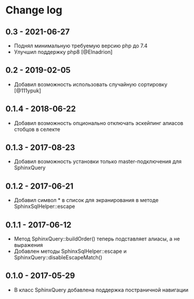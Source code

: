 # Change log

## 0.3 - 2021-06-27

* Поднял минимальную требуемую версию php до 7.4
* Улучшил поддержку php8 [@Elnadrion]

## 0.2 - 2019-02-05

* Добавил возможность использовать случайную сортировку [@111ypuk]

## 0.1.4 - 2018-06-22

* Добавил возможность опционально отключать эскейпинг алиасов стобцов в селекте

## 0.1.3 - 2017-08-23

* Добавил возможность установки только master-подключения для SphinxQuery

## 0.1.2 - 2017-06-21

* Добавил символ * в список для экранирования в методе SphinxSqlHelper::escape

## 0.1.1 - 2017-06-12

* Метод SphinxQuery::buildOrder() теперь подставляет алиасы, а не выражения
* Добавлен методы SphinxSqlHelper::escape и SphinxQuery::disableEscapeMatch()

## 0.1.0 - 2017-05-29

* В класс SphinxQuery добавлена поддержка постраничной навигации
